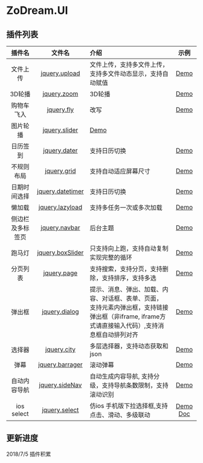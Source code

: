 # ZoDream.UI

## 插件列表

| 插件名           | 文件名                                                                                                   | 介绍                                                                                                                                             | 示例                                                                  |
| :--------------: | :------------------------------------------------------------------------------------------------------: | :----------------------------------------------------------------------------------------------------------------------------------------------- | :-------------------------------------------------------------------: |
| 文件上传         | [jquery.upload](https://github.com/zx648383079/ZoDream.UI/blob/master/src/js/jquery.upload.ts)           | 文件上传，支持多文件上传，支持多文件动态显示，支持自动赋值                                                                                       | [Demo](http://zx648383079.github.io/ZoDream.UI/demo/upload.html)      |
| 3D轮播           | [jquery.zoom](https://github.com/zx648383079/ZoDream.UI/blob/master/src/js/jquery.zoom.ts)               | 3D轮播                                                                                                                                           | [Demo](http://zx648383079.github.io/ZoDream.UI/demo/zoom.html)        |
| 购物车飞入       | [jquery.fly](https://github.com/zx648383079/ZoDream.UI/blob/master/src/js/jquery.fly.ts)                 | 改写                                                                                                                                             | [Demo](http://zx648383079.github.io/ZoDream.UI/demo/fly.html)         |
| 图片轮播         | [jquery.slider](https://github.com/zx648383079/ZoDream.UI/blob/master/src/js/jquery.slider.ts)           | [Demo](http://zx648383079.github.io/ZoDream.UI/demo/slider.html)                                                                                 |
| 日历签到         | [jquery.dater](https://github.com/zx648383079/ZoDream.UI/blob/master/src/js/jquery.dater.ts)             | 支持日历切换                                                                                                                                     | [Demo](http://zx648383079.github.io/ZoDream.UI/demo/dater.html)       |
| 不规则布局       | [jquery.grid](https://github.com/zx648383079/ZoDream.UI/blob/master/src/js/jquery.grid.ts)               | 支持自动适应屏幕尺寸                                                                                                                             | [Demo](http://zx648383079.github.io/ZoDream.UI/demo/grid.html)        |
| 日期时间选择     | [jquery.datetimer](https://github.com/zx648383079/ZoDream.UI/blob/master/src/js/jquery.datetimer.ts)     | 支持日历切换                                                                                                                                     | [Demo](http://zx648383079.github.io/ZoDream.UI/demo/datetimer.html)   |
| 懒加载           | [jquery.lazyload](https://github.com/zx648383079/ZoDream.UI/blob/master/src/js/jquery.lazyload.ts)       | 支持多任务一次或多次加载                                                                                                                         | [Demo](http://zx648383079.github.io/ZoDream.UI/demo/lazyload.html)    |
| 侧边栏及多标签页 | [jquery.navbar](https://github.com/zx648383079/ZoDream.UI/blob/master/src/js/jquery.navbar.ts)           | 后台主题                                                                                                                                         | [Demo](http://zx648383079.github.io/ZoDream.UI/demo/admin/index.html) |
| 跑马灯           | [jquery.boxSlider](https://github.com/zx648383079/ZoDream.UI/blob/master/src/js/jquery.boxSlider.ts)     | 只支持向上跑，支持自动复制实现完整的循环                                                                                                         | [Demo](http://zx648383079.github.io/ZoDream.UI/demo/boxSlider.html)   |
| 分页列表         | [jquery.page](https://github.com/zx648383079/ZoDream.UI/blob/master/src/js/jquery.page.ts)               | 支持搜索，支持分页，支持删除，支持排序，支持多选                                                                                                 | [Demo](http://zx648383079.github.io/ZoDream.UI/demo/admin/list.html)  |
| 弹出框           | [jquery.dialog](https://github.com/zx648383079/ZoDream.UI/blob/master/src/js/dialog)                     | 提示、消息、弹出、加载、内容、对话框、表单、页面， 支持元素内弹出框，支持链接弹出框（非iframe, iframe方式请直接输入代码）,支持消息框自动排列对齐 | [Demo](http://zx648383079.github.io/ZoDream.UI/demo/dialog.html)      |
| 选择器           | [jquery.city](https://github.com/zx648383079/ZoDream.UI/blob/master/src/js/jquery.city.ts)               | 多层选择器，支持动态获取和json                                                                                                                   | [Demo](http://zx648383079.github.io/ZoDream.UI/demo/city.html)        |
| 弹幕             | [jquery.barrager](https://github.com/zx648383079/ZoDream.UI/blob/master/src/js/jquery.barrager.ts)       | 滚动弹幕                                                                                                                                         | [Demo](http://zx648383079.github.io/ZoDream.UI/demo/barrager.html)    |
| 自动内容导航     | [jquery.sideNav](https://github.com/zx648383079/ZoDream.UI/blob/master/src/js/jquery.sideNav.ts)         | 自动生成内容导航, 支持分级，支持导航条数限制，支持滚动识别                                                                                       | [Demo](http://zx648383079.github.io/ZoDream.UI/demo/sideNav.html)     |
| ios select       | [jquery.select](https://github.com/zx648383079/ZoDream.UI/blob/master/src/js/select/jquery.selectbox.ts) | 仿ios 手机版下拉选择框,支持点击、滑动、多级联动                                                                                                  | [Demo](http://zx648383079.github.io/ZoDream.UI/demo/select.html) [Doc](http://zx648383079.github.io/ZoDream.UI/doc/select.md)     |


## 更新进度

2018/7/5 插件积累
